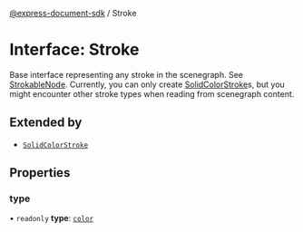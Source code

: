 [@express-document-sdk](../overview.md) / Stroke

# Interface: Stroke

Base interface representing any stroke in the scenegraph. See [StrokableNode](../classes/StrokableNode.md).
Currently, you can only create [SolidColorStroke](SolidColorStroke.md)s, but you might encounter
other stroke types when reading from scenegraph content.

## Extended by

-   [`SolidColorStroke`](SolidColorStroke.md)

## Properties

### type

• `readonly` **type**: [`color`](../enumerations/StrokeType.md#color)
